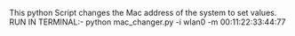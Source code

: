 This python Script changes the Mac address of the system to set values.
RUN IN TERMINAL:-
python mac_changer.py -i wlan0 -m 00:11:22:33:44:77 
